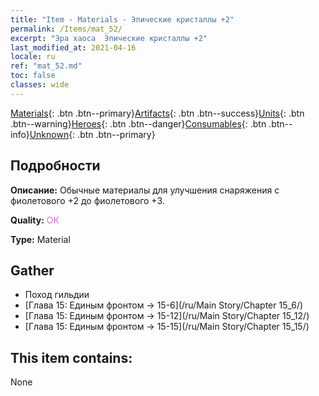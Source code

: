 ```yaml
---
title: "Item - Materials - Эпические кристаллы +2"
permalink: /Items/mat_52/
excerpt: "Эра хаоса  Эпические кристаллы +2"
last_modified_at: 2021-04-16
locale: ru
ref: "mat_52.md"
toc: false
classes: wide
---
```

 [Materials](/ru/Items/){: .btn .btn--primary}[Artifacts](/ru/Items/Artifacts/){: .btn .btn--success}[Units](/ru/Items/Units/){: .btn .btn--warning}[Heroes](/ru/Items/Heroes/){: .btn .btn--danger}[Consumables](/ru/Items/Consumables/){: .btn .btn--info}[Unknown](/ru/Items/Unknown/){: .btn .btn--primary}

## Подробности
 **Описание:** Обычные материалы для улучшения снаряжения c фиолетового +2 до фиолетового +3.

 **Quality:** <span style="color: #DA70D6">OK</span>

 **Type:** Material

## Gather

*    Поход гильдии 
*    [Глава 15: Единым фронтом -> 15-6](/ru/Main Story/Chapter 15_6/) 
*    [Глава 15: Единым фронтом -> 15-12](/ru/Main Story/Chapter 15_12/) 
*    [Глава 15: Единым фронтом -> 15-15](/ru/Main Story/Chapter 15_15/) 

## This item contains:

  None

